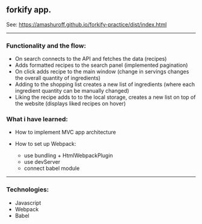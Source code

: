 ## forkify app.

See: https://amashuroff.github.io/forkify-practice/dist/index.html
___

### Functionality and the flow:
* On search connects to the API and fetches the data (recipes)
* Adds formatted recipes to the search panel (implemented pagination)
* On click adds recipe to the main window (change in servings changes the overall quantity of ingredients)
* Adding to the shopping list creates a new list of ingredients (where each ingredient quantity can be manually changed)
* Liking the recipe adds to to the local storage, creates a new list on top of the website (displays liked recipes on hover)

###  What i have learned:

* How to implement MVC app architecture

* How to set up Webpack:
  - use bundling + HtmlWebpackPlugin
  - use devServer
  - connect babel module
___

### Technologies:
* Javascript
* Webpack
* Babel
